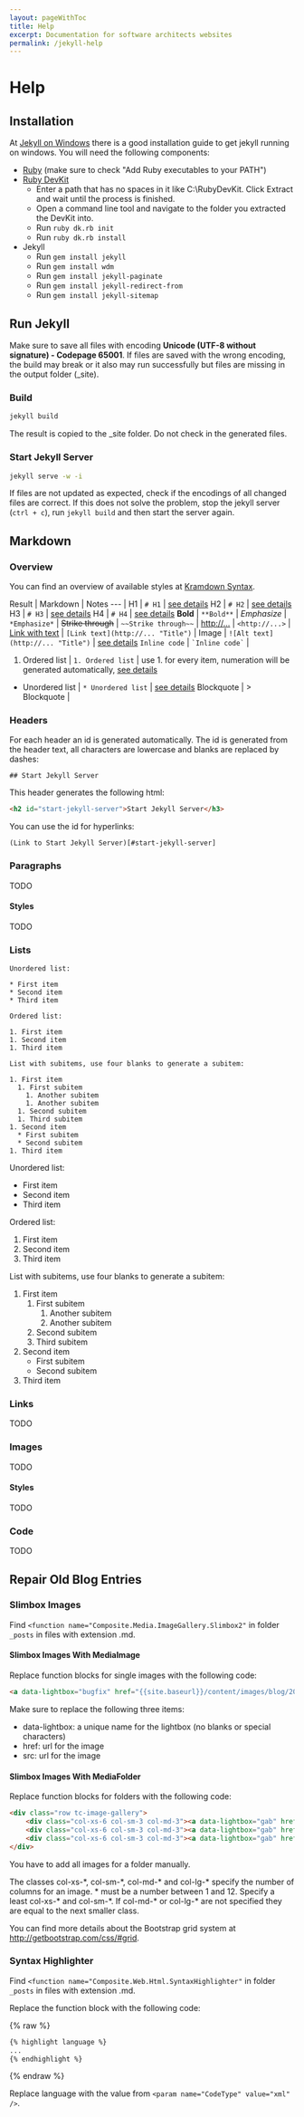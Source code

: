 ```yaml
---
layout: pageWithToc
title: Help
excerpt: Documentation for software architects websites
permalink: /jekyll-help
---
```


# Help

## Installation

At [Jekyll on Windows](http://jekyll-windows.juthilo.com/) there is a good installation guide to get jekyll running on windows. You will need the following components:

* [Ruby](http://rubyinstaller.org/downloads/) (make sure to check "Add Ruby executables to your PATH")
* [Ruby DevKit](http://rubyinstaller.org/downloads/)
  * Enter a path that has no spaces in it like C:\RubyDevKit\. Click Extract and wait until the process is finished.
  * Open a command line tool and navigate to the folder you extracted the DevKit into.
  * Run `ruby dk.rb init`
  * Run `ruby dk.rb install`
* Jekyll
  * Run `gem install jekyll`
  * Run `gem install wdm`
  * Run `gem install jekyll-paginate`
  * Run `gem install jekyll-redirect-from`
  * Run `gem install jekyll-sitemap`

## Run Jekyll

Make sure to save all files with encoding **Unicode (UTF-8 without signature) - Codepage 65001**. If files are saved with the wrong encoding, 
the build may break or it also may run successfully but files are missing in the output folder (_site).

### Build

```bat
jekyll build
```

The result is copied to the _site folder. Do not check in the generated files.

### Start Jekyll Server

```bat
jekyll serve -w -i
```

If files are not updated as expected, check if the encodings of all changed files are correct. If this does not solve the problem, 
stop the jekyll server (`ctrl + c`), run `jekyll build` and then start the server again.

## Markdown

### Overview

You can find an overview of available styles at [Kramdown Syntax](http://kramdown.gettalong.org/syntax.html).

Result | Markdown | Notes
--- | 
H1 | `# H1` | [see details](#headers)
H2 | `# H2` | [see details](#headers)
H3 | `# H3` | [see details](#headers)
H4 | `# H4` | [see details](#headers)
**Bold** | `**Bold**` | 
*Emphasize* | `*Emphasize*` |
~~Strike through~~ | `~~Strike through~~` |
<http://...> | `<http://...>` | 
[Link with text](http://...) | `[Link text](http://... "Title")` |
Image | `![Alt text](http://... "Title")` |  [see details](#images)
`Inline code` | `` `Inline code` `` |
1. Ordered list | `1. Ordered list` | use 1. for every item, numeration will be generated automatically, [see details](#lists)
* Unordered list | `* Unordered list` | [see details](#lists)
Blockquote | > Blockquote |

### Headers

For each header an id is generated automatically. 
The id is generated from the header text, all characters are lowercase and blanks are replaced by dashes:

```
## Start Jekyll Server
``` 

This header generates the following html:

```html
<h2 id="start-jekyll-server">Start Jekyll Server</h3>
```

You can use the id for hyperlinks:

```
(Link to Start Jekyll Server)[#start-jekyll-server]
```

### Paragraphs

TODO

#### Styles

TODO

### Lists

```
Unordered list:

* First item
* Second item
* Third item

Ordered list:

1. First item
1. Second item
1. Third item

List with subitems, use four blanks to generate a subitem:

1. First item
  1. First subitem
    1. Another subitem
    1. Another subitem
  1. Second subitem
  1. Third subitem
1. Second item
  * First subitem
  * Second subitem
1. Third item
```

Unordered list:

* First item
* Second item
* Third item

Ordered list:

1. First item
1. Second item
1. Third item

List with subitems, use four blanks to generate a subitem:

1. First item
    1. First subitem
        1. Another subitem
        1. Another subitem
    1. Second subitem
    1. Third subitem
1. Second item
    * First subitem
    * Second subitem
1. Third item

### Links

TODO

### Images

TODO

#### Styles

TODO

### Code

TODO

## Repair Old Blog Entries

### Slimbox Images

Find `<function name="Composite.Media.ImageGallery.Slimbox2"` in folder `_posts` in files with extension .md.

#### Slimbox Images With MediaImage

Replace function blocks for single images with the following code:

```html
<a data-lightbox="bugfix" href="{{site.baseurl}}/content/images/blog/2014/02/bugfix.png"><img src="{{site.baseurl}}/content/images/blog/2014/02/bugfix.png" /></a>
```

Make sure to replace the following three items:

* data-lightbox: a unique name for the lightbox (no blanks or special characters)
* href: url for the image
* src: url for the image

#### Slimbox Images With MediaFolder

Replace function blocks for folders with the following code:

```html
<div class="row tc-image-gallery">
    <div class="col-xs-6 col-sm-3 col-md-3"><a data-lightbox="gab" href="{{site.baseurl}}/content/images/blog/2016/04/image1.jpg"><img src="{{site.baseurl}}/content/images/blog/2016/04/image1.jpg" /></a></div>
    <div class="col-xs-6 col-sm-3 col-md-3"><a data-lightbox="gab" href="{{site.baseurl}}/content/images/blog/2016/04/image2.jpg"><img src="{{site.baseurl}}/content/images/blog/2016/04/image2.jpg" /></a></div>
    <div class="col-xs-6 col-sm-3 col-md-3"><a data-lightbox="gab" href="{{site.baseurl}}/content/images/blog/2016/04/image3.jpg"><img src="{{site.baseurl}}/content/images/blog/2016/04/image3.jpg" /></a></div>
</div>
```

You have to add all images for a folder manually.

The classes col-xs-\*, col-sm-\*, col-md-\* and col-lg-\* specify the number of columns for an image. \* must be a number between 1 and 12. Specify a least col-xs-\* and col-sm-\*. If col-md-\* or col-lg-\* are not specified they are equal to the next smaller class.

You can find more details about the Bootstrap grid system at <http://getbootstrap.com/css/#grid>.

### Syntax Highlighter

Find `<function name="Composite.Web.Html.SyntaxHighlighter"` in folder `_posts` in files with extension .md.

Replace the function block with the following code:

{% raw %}
```html
{% highlight language %}
...
{% endhighlight %}
```
{% endraw %}

Replace language with the value from `<param name="CodeType" value="xml" />`.
